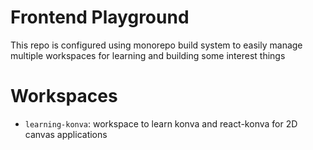 # Frontend Playground

This repo is configured using monorepo build system to easily manage multiple workspaces for learning and building some interest things

# Workspaces

- `learning-konva`: workspace to learn konva and react-konva for 2D canvas applications
